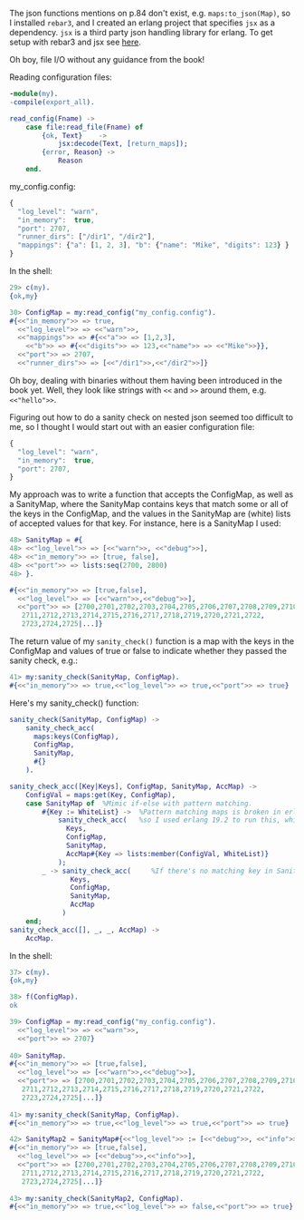 The json functions mentions on p.84 don't exist, e.g. `maps:to_json(Map)`, so I installed `rebar3`, and I created an erlang project that specifies `jsx` as a dependency.  `jsx` is a third party json handling library for erlang.  To get setup with rebar3 and jsx see [here](http://stackoverflow.com/questions/34278982/what-is-the-easiest-way-for-beginners-to-install-a-module).

Oh boy, file I/O without any guidance from the book!

Reading configuration files:

```erlang
-module(my).
-compile(export_all).

read_config(Fname) ->
    case file:read_file(Fname) of
        {ok, Text}    ->  
            jsx:decode(Text, [return_maps]);
        {error, Reason} -> 
            Reason
    end.
```

my_config.config:

```javascript
{
  "log_level": "warn",
  "in_memory":  true,
  "port": 2707,
  "runner_dirs": ["/dir1", "/dir2"],
  "mappings": {"a": [1, 2, 3], "b": {"name": "Mike", "digits": 123} }
}
```

In the shell:
```erlang
29> c(my).
{ok,my}

30> ConfigMap = my:read_config("my_config.config").
#{<<"in_memory">> => true,
  <<"log_level">> => <<"warn">>,
  <<"mappings">> => #{<<"a">> => [1,2,3],
    <<"b">> => #{<<"digits">> => 123,<<"name">> => <<"Mike">>}},
  <<"port">> => 2707,
  <<"runner_dirs">> => [<<"/dir1">>,<<"/dir2">>]}
```

Oh boy, dealing with binaries without them having been introduced in the book yet.  Well, they look like strings with `<<` and `>>` around them, e.g. `<<"hello">>`.

Figuring out how to do a sanity check on nested json seemed too difficult to me, so I thought I would start out with an easier configuration file:

```javascript
{
  "log_level": "warn",
  "in_memory":  true,
  "port": 2707,
}
```

My approach was to write a function that accepts the ConfigMap, as well as a SanityMap, where the SanityMap contains keys that match some or all of the keys in the ConfigMap, and the values in the SanityMap are (white) lists of accepted values for that key.  For instance, here is a SanityMap I used:

```erlang
48> SanityMap = #{
48> <<"log_level">> => [<<"warn">>, <<"debug">>], 
48> <<"in_memory">> => [true, false], 
48> <<"port">> => lists:seq(2700, 2800)
48> }.

#{<<"in_memory">> => [true,false],
  <<"log_level">> => [<<"warn">>,<<"debug">>],
  <<"port">> => [2700,2701,2702,2703,2704,2705,2706,2707,2708,2709,2710,
   2711,2712,2713,2714,2715,2716,2717,2718,2719,2720,2721,2722,
   2723,2724,2725|...]}
```

The return value of my `sanity_check()` function is a map with the keys in the ConfigMap and values of true or false to indicate whether they passed the sanity check, e.g.:

```erlang
41> my:sanity_check(SanityMap, ConfigMap).         
#{<<"in_memory">> => true,<<"log_level">> => true,<<"port">> => true}
```
Here's my sanity_check() function:

```erlang
sanity_check(SanityMap, ConfigMap) ->
    sanity_check_acc(
      maps:keys(ConfigMap), 
      ConfigMap, 
      SanityMap, 
      #{}
    ).

sanity_check_acc([Key|Keys], ConfigMap, SanityMap, AccMap) ->
    ConfigVal = maps:get(Key, ConfigMap),
    case SanityMap of  %Mimic if-else with pattern matching. 
        #{Key := WhiteList} ->  %Pattern matching maps is broken in erlang 17.5,
            sanity_check_acc(   %so I used erlang 19.2 to run this, which is only slightly better.
              Keys, 
              ConfigMap,
              SanityMap, 
              AccMap#{Key => lists:member(ConfigVal, WhiteList)}
            );
        _ -> sanity_check_acc(     %If there's no matching key in SanityMap, do nothing.
               Keys,
               ConfigMap,
               SanityMap,
               AccMap
             )
    end;
sanity_check_acc([], _, _, AccMap) ->
    AccMap.
```

In the shell:

```erlang
37> c(my).
{ok,my}

38> f(ConfigMap).
ok

39> ConfigMap = my:read_config("my_config.config").                                                                  #{<<"in_memory">> => true,
  <<"log_level">> => <<"warn">>,
  <<"port">> => 2707}
  
40> SanityMap.                                     
#{<<"in_memory">> => [true,false],
  <<"log_level">> => [<<"warn">>,<<"debug">>],
  <<"port">> => [2700,2701,2702,2703,2704,2705,2706,2707,2708,2709,2710,
   2711,2712,2713,2714,2715,2716,2717,2718,2719,2720,2721,2722,
   2723,2724,2725|...]}
   
41> my:sanity_check(SanityMap, ConfigMap).         
#{<<"in_memory">> => true,<<"log_level">> => true,<<"port">> => true}

42> SanityMap2 = SanityMap#{<<"log_level">> := [<<"debug">>, <<"info">>]}.
#{<<"in_memory">> => [true,false],
  <<"log_level">> => [<<"debug">>,<<"info">>],
  <<"port">> => [2700,2701,2702,2703,2704,2705,2706,2707,2708,2709,2710,
   2711,2712,2713,2714,2715,2716,2717,2718,2719,2720,2721,2722,
   2723,2724,2725|...]}
   
43> my:sanity_check(SanityMap2, ConfigMap).                               
#{<<"in_memory">> => true,<<"log_level">> => false,<<"port">> => true}
```




